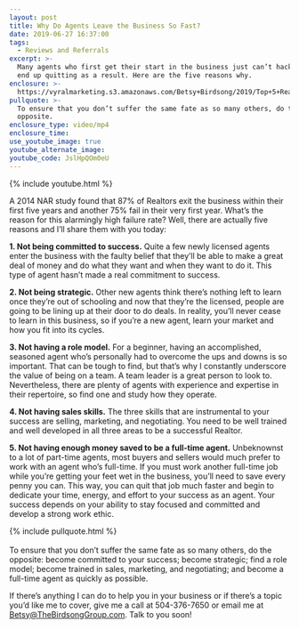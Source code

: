 ```yaml
---
layout: post
title: Why Do Agents Leave the Business So Fast?
date: 2019-06-27 16:37:00
tags:
  - Reviews and Referrals
excerpt: >-
  Many agents who first get their start in the business just can’t hack it and
  end up quitting as a result. Here are the five reasons why.
enclosure: >-
  https://vyralmarketing.s3.amazonaws.com/Betsy+Birdsong/2019/Top+5+Reasons+Agents+Quit.mp4
pullquote: >-
  To ensure that you don’t suffer the same fate as so many others, do the
  opposite.
enclosure_type: video/mp4
enclosure_time:
use_youtube_image: true
youtube_alternate_image:
youtube_code: JslHpQOm0eU
---
```


{% include youtube.html %}

A 2014 NAR study found that 87% of Realtors exit the business within their first five years and another 75% fail in their very first year. What’s the reason for this alarmingly high failure rate? Well, there are actually five reasons and I’ll share them with you today:&nbsp;

**1\. Not being committed to success.** Quite a few newly licensed agents enter the business with the faulty belief that they’ll be able to make a great deal of money and do what they want and when they want to do it. This type of agent hasn’t made a real commitment to success.&nbsp;

**2\. Not being strategic.** Other new agents think there’s nothing left to learn once they’re out of schooling and now that they’re the licensed, people are going to be lining up at their door to do deals. In reality, you’ll never cease to learn in this business, so if you’re a new agent, learn your market and how you fit into its cycles.&nbsp;

**3\. Not having a role model.** For a beginner, having an accomplished, seasoned agent who’s personally had to overcome the ups and downs is so important. That can be tough to find, but that’s why I constantly underscore the value of being on a team. A team leader is a great person to look to. Nevertheless, there are plenty of agents with experience and expertise in their repertoire, so find one and study how they operate.&nbsp;

**4\. Not having sales skills.** The three skills that are instrumental to your success are selling, marketing, and negotiating. You need to be well trained and well developed in all three areas to be a successful Realtor. &nbsp;&nbsp;

**5\. Not having enough money saved to be a full-time agent.** Unbeknownst to a lot of part-time agents, most buyers and sellers would much prefer to work with an agent who’s full-time. If you must work another full-time job while you’re getting your feet wet in the business, you’ll need to save every penny you can. This way, you can quit that job much faster and begin to dedicate your time, energy, and effort to your success as an agent. Your success depends on your ability to stay focused and committed and develop a strong work ethic.&nbsp;

{% include pullquote.html %}<br><br>To ensure that you don’t suffer the same fate as so many others, do the opposite: become committed to your success; become strategic; find a role model; become trained in sales, marketing, and negotiating; and become a full-time agent as quickly as possible.&nbsp;

If there’s anything I can do to help you in your business or if there’s a topic you’d like me to cover, give me a call at 504-376-7650 or email me at [Betsy@TheBirdsongGroup.com](mailto:Betsy@TheBirdsongGroup.com). Talk to you soon\!&nbsp;<br>&nbsp;